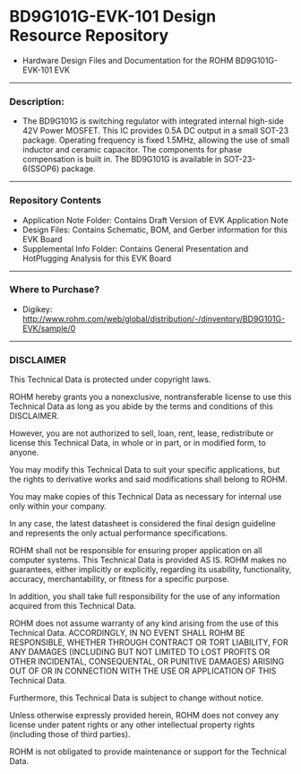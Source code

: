 # BD9G101G-EVK-101 Design Resource Repository
* Hardware Design Files and Documentation for the ROHM BD9G101G-EVK-101 EVK

----
### Description: 
* The BD9G101G is switching regulator with integrated internal high-side 42V Power MOSFET.
This IC provides 0.5A DC output in a small SOT-23 package.
Operating frequency is fixed 1.5MHz, allowing the use of small inductor and ceramic capacitor.
The components for phase compensation is built in. 
The BD9G101G is available in SOT-23-6(SSOP6) package.

----
### Repository Contents
* Application Note Folder: Contains Draft Version of EVK Application Note
* Design Files: Contains Schematic, BOM, and Gerber information for this EVK Board
* Supplemental Info Folder: Contains General Presentation and HotPlugging Analysis for this EVK Board

----
### Where to Purchase?
* Digikey: http://www.rohm.com/web/global/distribution/-/dinventory/BD9G101G-EVK/sample/0

----
### DISCLAIMER
This Technical Data is protected under copyright laws.

ROHM hereby grants you a nonexclusive, nontransferable license to use this Technical Data 
as long as you abide by the terms and conditions of this DISCLAIMER. 

However, you are not authorized to sell, loan, rent, lease, redistribute or license this Technical Data, 
in whole or in part, or in modified form, to anyone.

You may modify this Technical Data to suit your specific applications, 
but the rights to derivative works and said modifications shall belong to ROHM. 

You may make copies of this Technical Data as necessary for internal use only within your company.

In any case, the latest datasheet is considered the final design guideline and represents 
the only actual performance specifications.

ROHM shall not be responsible for ensuring proper application on all computer systems.
This Technical Data is provided AS IS. ROHM makes no guarantees, either implicitly or explicitly, 
regarding its usability, functionality, accuracy, merchantability, or fitness for a specific purpose.

In addition, you shall take full responsibility for the use of any information acquired from this Technical Data. 

ROHM does not assume warranty of any kind arising from the use of this Technical Data. ACCORDINGLY, 
IN NO EVENT SHALL ROHM BE RESPONSIBLE, WHETHER THROUGH CONTRACT OR TORT LIABILITY, 
FOR ANY DAMAGES (INCLUDING BUT NOT LIMITED TO LOST PROFITS OR OTHER INCIDENTAL, CONSEQUENTAL, 
OR PUNITIVE DAMAGES) ARISING OUT OF OR IN CONNECTION WITH THE USE OR APPLICATION OF THIS Technical Data.

Furthermore, this Technical Data is subject to change without notice.

Unless otherwise expressly provided herein, ROHM does not convey any license under patent rights 
or any other intellectual property rights (including those of third parties).

ROHM is not obligated to provide maintenance or support for the Technical Data.